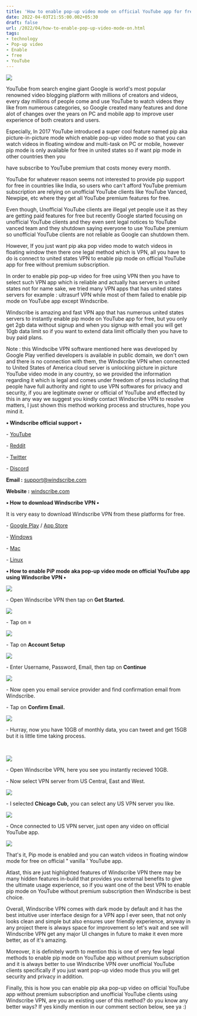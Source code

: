 ```yaml
---
title: 'How to enable pop-up video mode on official YouTube app for free.'
date: 2022-04-03T21:55:00.002+05:30
draft: false
url: /2022/04/how-to-enable-pop-up-video-mode-on.html
tags: 
- technology
- Pop-up video
- Enable
- free
- YouTube
---
```


 [![](https://lh3.googleusercontent.com/-hvOpEdmHlbE/YknKjIL8EkI/AAAAAAAAJ_k/H_V2MkJo3YIVPrkVxvw88RzVhqQnx1bhACNcBGAsYHQ/s1600/1649003144851838-0.png)](https://lh3.googleusercontent.com/-hvOpEdmHlbE/YknKjIL8EkI/AAAAAAAAJ_k/H_V2MkJo3YIVPrkVxvw88RzVhqQnx1bhACNcBGAsYHQ/s1600/1649003144851838-0.png) 

  

YouTube from search engine giant Google is world's most popular renowned video blogging platform with millions of creators and videos, every day millions of people come and use YouTube to watch videos they like from numerous categories, so Google created many features and done alot of changes over the years on PC and mobile app to improve user experience of both creators and users.

  

Especially, In 2017 YouTube introduced a super cool feature named pip aka picture-in-picture mode which enable pop-up video mode so that you can watch videos in floating window and multi-task on PC or mobile, however pip mode is only available for free in united states so if want pip mode in other countries then you

have subscribe to YouTube premium that costs money every month.

  

YouTube for whatever reason seems not interested to provide pip support for free in countries like India, so users who can't afford YouTube premium subscription are relying on unofficial YouTube clients like YouTube Vanced, Newpipe, etc where they get all YouTube premium features for free.

  

Even though, Unofficial YouTube clients are illegal yet people use it as they are getting paid features for free but recently Google started focusing on unofficial YouTube clients and they even sent legal notices to YouTube vanced team and they shutdown saying everyone to use YouTube premium so unofficial YouTube clients are not reliable as Google can shutdown them.

  

However, If you just want pip aka pop video mode to watch videos in floating window then there one legal method which is VPN, all you have to do is connect to united states VPN to enable pip mode on official YouTube app for free without premium subscription.

  

In order to enable pip pop-up video for free using VPN then you have to select such VPN app which is reliable and actually has servers in united states not for name sake, we tried many VPN apps that has united states servers for example : ultrasurf VPN while most of them failed to enable pip mode on YouTube app except Windscribe.

  

Windscribe is amazing and fast VPN app that has numerous united states servers to instantly enable pip mode on YouTube app for free, but you only get 2gb data without signup and when you signup with email you will get 10gb data limit so if you want to extend data limit officially then you have to buy paid plans.

  

Note : this Windscibe VPN software mentioned here was developed by Google Play verified developers is available in public domain, we don't own and there is no connection with them, the Windscribe VPN when connected to United States of America cloud server is unlocking picture in picture YouTube video mode in any country, so we provided the information regarding it which is legal and comes under freedom of press including that people have full authority and right to use VPN softwares for privacy and security, if you are legitimate owner or official of YouTube and effected by this in any way we suggest you kindly contact Windscribe VPN to resolve matters, I just shown this method working process and structures, hope you mind it.

  

**• Windscribe official support •**

\- [YouTube](https://www.youtube.com/c/Windscribe)

\- [Reddit](https://www.reddit.com/r/Windscribe/)

\- [Twitter](https://twitter.com/windscribecom)

\- [Discord](https://discord.gg/vpn)

**Email :** [support@windscribe.com](mailto:support@windscribe.com)

**Website :** [windscribe.com](http://windscribe.com)

**• How to download Windscribe VPN •**

It is very easy to download Windscribe VPN from these platforms for free.

  

\- [Google Play](https://windscribe.com/install/mobile/android) / [App Store](https://windscribe.com/install/mobile/ios)

\- [Windows](https://windscribe.com/install/desktop/windows)

\- [Mac](https://windscribe.com/install/desktop/osx)

\- [Linux](https://windscribe.com/guides/linux)

**• How to enable PiP mode aka pop-up video mode on official YouTube app using Windscribe VPN •**

  

 [![](https://lh3.googleusercontent.com/-Yz0ZHA4ObkU/YknKiG8J0xI/AAAAAAAAJ_g/3RfxVZaOa1EZCR39jYdk8VIbNHNugAG5gCNcBGAsYHQ/s1600/1649003140086907-1.png)](https://lh3.googleusercontent.com/-Yz0ZHA4ObkU/YknKiG8J0xI/AAAAAAAAJ_g/3RfxVZaOa1EZCR39jYdk8VIbNHNugAG5gCNcBGAsYHQ/s1600/1649003140086907-1.png) 

  

\- Open Windscribe VPN then tap on **Get Started.**

 **[![](https://lh3.googleusercontent.com/-cGn-7CC1WSE/YknKg-_12xI/AAAAAAAAJ_c/BgcHz5lugpAx3U68E9-hdwwzMTDqmn9HgCNcBGAsYHQ/s1600/1649003136459523-2.png)](https://lh3.googleusercontent.com/-cGn-7CC1WSE/YknKg-_12xI/AAAAAAAAJ_c/BgcHz5lugpAx3U68E9-hdwwzMTDqmn9HgCNcBGAsYHQ/s1600/1649003136459523-2.png)** 

\- Tap on **≡**

 **[![](https://lh3.googleusercontent.com/-O_0Z8ar7x3M/YknKgAb04RI/AAAAAAAAJ_Y/daPO88CLfnw1V0UVWV__9dTLolc3sTW_wCNcBGAsYHQ/s1600/1649003133159381-3.png)](https://lh3.googleusercontent.com/-O_0Z8ar7x3M/YknKgAb04RI/AAAAAAAAJ_Y/daPO88CLfnw1V0UVWV__9dTLolc3sTW_wCNcBGAsYHQ/s1600/1649003133159381-3.png)** 

\- Tap on **Account Setup**

 **[![](https://lh3.googleusercontent.com/-cLOWuDxJ_kI/YknKfUKOB9I/AAAAAAAAJ_U/sp1oON5EDZAfCn3g11QF6AazyrJyZLfGACNcBGAsYHQ/s1600/1649003128709706-4.png)](https://lh3.googleusercontent.com/-cLOWuDxJ_kI/YknKfUKOB9I/AAAAAAAAJ_U/sp1oON5EDZAfCn3g11QF6AazyrJyZLfGACNcBGAsYHQ/s1600/1649003128709706-4.png)** 

\- Enter Username, Password, Email, then tap on **Continue**

 **[![](https://lh3.googleusercontent.com/-5YQnr5u80Os/YknKeBs26PI/AAAAAAAAJ_Q/HPDkjPLCqMY6g4H-4hlqUedvRyBuTAEAQCNcBGAsYHQ/s1600/1649003125063940-5.png)](https://lh3.googleusercontent.com/-5YQnr5u80Os/YknKeBs26PI/AAAAAAAAJ_Q/HPDkjPLCqMY6g4H-4hlqUedvRyBuTAEAQCNcBGAsYHQ/s1600/1649003125063940-5.png)** 

\- Now open you email service provider and find confirmation email from Windscribe.

  

\- Tap on **Confirm Email.**

 **[![](https://lh3.googleusercontent.com/-K7b96FPNo2Y/YknKdOVn1FI/AAAAAAAAJ_M/ME9Fnm8cc8YD9jZCfiLtLhIru8G5wPoiACNcBGAsYHQ/s1600/1649003121351378-6.png)](https://lh3.googleusercontent.com/-K7b96FPNo2Y/YknKdOVn1FI/AAAAAAAAJ_M/ME9Fnm8cc8YD9jZCfiLtLhIru8G5wPoiACNcBGAsYHQ/s1600/1649003121351378-6.png)** 

\- Hurray, now you have 10GB of monthly data, you can tweet and get 15GB but it is little time taking process.

 

 [![](https://lh3.googleusercontent.com/-ApNrxIe7f0c/YknKcJuy9dI/AAAAAAAAJ_I/QQwxt39LWUcvcc79AnOhY8_bpLdAXcnhwCNcBGAsYHQ/s1600/1649003117235738-7.png)](https://lh3.googleusercontent.com/-ApNrxIe7f0c/YknKcJuy9dI/AAAAAAAAJ_I/QQwxt39LWUcvcc79AnOhY8_bpLdAXcnhwCNcBGAsYHQ/s1600/1649003117235738-7.png) 

  

\- Open Windscribe VPN, here you see you instantly recieved 10GB.

  

\- Now select VPN server from US Central, East and West.

  

 [![](https://lh3.googleusercontent.com/-Sd082_Nmt8g/YknKbdb-h7I/AAAAAAAAJ_E/ItiDLVD-VIM62iNnzjAUTYrG0FLIwJkcQCNcBGAsYHQ/s1600/1649003113340739-8.png)](https://lh3.googleusercontent.com/-Sd082_Nmt8g/YknKbdb-h7I/AAAAAAAAJ_E/ItiDLVD-VIM62iNnzjAUTYrG0FLIwJkcQCNcBGAsYHQ/s1600/1649003113340739-8.png) 

  

\- I selected **Chicago Cub,** you can select any US VPN server you like.

  

 [![](https://lh3.googleusercontent.com/-SNdNGEReolM/YknKaJ2CZnI/AAAAAAAAJ_A/n8U1lm4zq0siNQ7fagvMpXg3ei9De7HJwCNcBGAsYHQ/s1600/1649003109197098-9.png)](https://lh3.googleusercontent.com/-SNdNGEReolM/YknKaJ2CZnI/AAAAAAAAJ_A/n8U1lm4zq0siNQ7fagvMpXg3ei9De7HJwCNcBGAsYHQ/s1600/1649003109197098-9.png) 

  

\- Once connected to US VPN server, just open any video on official YouTube app.

  

 [![](https://lh3.googleusercontent.com/-iuoZhX9ZgpQ/YknKZJKPhzI/AAAAAAAAJ-8/Q97NhJ9mIyEnN9Me-UoJLihpwvYjOgqgwCNcBGAsYHQ/s1600/1649003103456938-10.png)](https://lh3.googleusercontent.com/-iuoZhX9ZgpQ/YknKZJKPhzI/AAAAAAAAJ-8/Q97NhJ9mIyEnN9Me-UoJLihpwvYjOgqgwCNcBGAsYHQ/s1600/1649003103456938-10.png) 

  

  

That's it, Pip mode is enabled and you can watch videos in floating window mode for free on official " vanilla ' YouTube app.

  

Atlast, this are just highlighted features of Windscribe VPN there may be many hidden features in-build that provides you external benefits to give the ultimate usage experience, so if you want one of the best VPN to enable pip mode on YouTube without premium subscription then Windscribe is best choice.

  

Overall, Windscribe VPN comes with dark mode by default and it has the best intuitive user interface design for a VPN app I ever seen, that not only looks clean and simple but also ensures user friendly experience, anyway in any project there is always space for improvement so let's wait and see will Windscribe VPN get any major UI changes in future to make it even more better, as of it's amazing.

  

Moreover, it is definitely worth to mention this is one of very few legal methods to enable pip mode on YouTube app without premium subscription and it is always better to use Windscribe VPN over unofficial YouTube clients specifically if you just want pop-up video mode thus you will get security and privacy in addition.

  

Finally, this is how you can enable pip aka pop-up video on official YouTube app without premium subscription and unofficial YouTube clients using Windscribe VPN, are you an existing user of this method? do you know any better ways? If yes kindly mention in our comment section below, see ya :)
